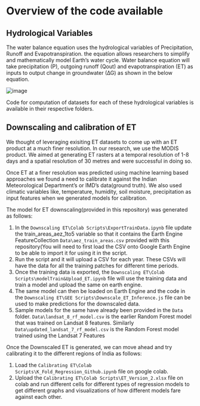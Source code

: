 # Overview of the code available

## Hydrological Variables

The water balance equation uses the hydrological variables of Precipitation, Runoff and Evapotranspiration. the equation allows researchers to simplify and mathematically model Earth’s water cycle. Water balance equation will take precipitation (P), outgoing runoff (Qout) and evapotranspiration (ET) as inputs to output change in groundwater (∆G) as shown in the below equation.

![image](https://github.com/dharmisha2207/ICTD_Groundwater_Diagnostic/assets/45630336/ec3f9e57-7312-4915-85e4-0c7b7ff178f5)


Code for computation of datasets for each of these hydrological variables is available in their respective folders.

## Downscaling and calibration of ET

We thought of leveraging exisiting ET datasets to come up with an ET product at a much finer resolution. In our research, we use
the MODIS product. We aimed at generating ET rasters at a temporal resolution of 1-8
days and a spatial resolution of 30 metres and were successful in doing so.

Once ET at a finer resolution was predicted using machine learning based approaches
we found a need to calibrate it against the Indian Meteorological Department’s or IMD’s
data(ground truth). We also used climatic variables like, temperature, humidity, soil moisture, precipitation as input features when we generated models for calibration.

The model for ET downscaling(provided in this repository) was generated as follows:
  1. In the ``Downscaling ET\Colab Scripts\ExportTrainData.ipynb`` file update the train_areas_aez_1to5 variable so that it contains the Earth Engine FeatureCollection ``Data\aez_train_areas.csv`` provided with this repository(You will need to first load the CSV onto Google Earth Engine to be able to import it for using it in the script.
2. Run the script and it will upload a CSV for each year. These CSVs will have the data for all the training patches for different time periods.
3. Once the training data is exported, the ``Downscaling ET\Colab Scripts\modelTrain&Upload_ET.ipynb`` file will use the training data and train a model and upload the same on earth engine.
4. The same model can then be loaded on Earth Engine and the code in the ``Downscaling ET\GEE Scripts\Downscale_ET_Inference.js`` file can be used to make predictions for the downscaled data.
5. Sample models for the same have already been provided in the ``Data`` folder. ``Data\landsat_8_rf_model.csv`` is the earlier Random Forest model that was trained on Landsat 8 features. Similarly ``Data\updated_landsat_7_rf_model.csv`` is the Random Forest model trained using the Landsat 7 Features

Once the Downscaled ET is generated, we can move ahead and try calibrating it to the different regions of India as follows:
1. Load the ``Calibrating ET\Colab Scripts\K_Fold_Regression_Github.ipynb`` file on google colab.
2. Upload the ``Calibrating ET\Colab Scripts\ET_Version_2.xlsx`` file on colab and run different cells for different types of regression models to get different graphs and visualizations of how different models fare against each other.
